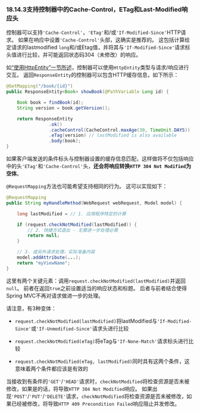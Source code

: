 ### 18.14.3支持控制器中的Cache-Control，ETag和Last-Modified响应头

控制器可以支持`'Cache-Control'`，`'ETag'`和/或`'If-Modified-Since'`HTTP请求。 如果在响应中设置`'Cache-Control'`头部，这确实是推荐的。 这包括计算给定请求的lastmodified `long`和/或Etag值，并将其与`'If-Modified-Since'`请求标头值进行比较，并可能返回状态码304（未修改）的响应。

如[“使用HttpEntity”一节所述](http://docs.spring.io/spring/docs/5.0.0.M5/spring-framework-reference/html/mvc.html#mvc-ann-httpentity)，控制器可以使用`HttpEntity`类型与请求/响应进行交互。 返回`ResponseEntity`的控制器可以包含HTTP缓存信息，如下所示：

```java
@GetMapping("/book/{id}")
public ResponseEntity<Book> showBook(@PathVariable Long id) {

    Book book = findBook(id);
    String version = book.getVersion();

    return ResponseEntity
                .ok()
                .cacheControl(CacheControl.maxAge(30, TimeUnit.DAYS))
                .eTag(version) // lastModified is also available
                .body(book);
}
```

如果客户端发送的条件标头与控制器设置的缓存信息匹配，这样做将不仅包括响应中的头`'ETag'`和`'Cache-Control'`头，**还会将响应转换`HTTP 304 Not Modified`为空体**。

`@RequestMapping`方法也可能希望支持相同的行为。 这可以实现如下：

```java
@RequestMapping
public String myHandleMethod(WebRequest webRequest, Model model) {

    long lastModified = // 1. 应用程序特定的计算

    if (request.checkNotModified(lastModified)) {
        // 2. 快捷方式退出 - 无需进一步处理必需
        return null;
    }

    // 3. 或另外请求处理，实际准备内容
    model.addAttribute(...);
    return "myViewName";
}
```

这里有两个关键元素：调用`request.checkNotModified(lastModified)`并返回`null`。 前者在返回`true`之前设置适当的响应状态和标题。 后者与前者结合使得Spring MVC不再对请求做进一步的处理。

请注意，有3种变体：

* `request.checkNotModified(lastModified)`将lastModified与`'If-Modified-Since'`或`'If-Unmodified-Since'`请求头进行比较

* `request.checkNotModified(eTag)`将eTag与`'If-None-Match'`请求标头进行比较

* `request.checkNotModified(eTag, lastModified)`同时具有这两个条件，这意味着两个条件都应该是有效的

当接收到有条件的`'GET'`/`'HEAD'`请求时，`checkNotModified`将检查资源是否未被修改，如果是的话，将导致`HTTP 304 Not Modified`响应。 如果出现`'POST'`/`'PUT'`/`'DELETE'`请求，`checkNotModified`将检查资源是否未被修改，如果已经被修改，将导致`HTTP 409 Precondition Failed`响应阻止并发修改。

